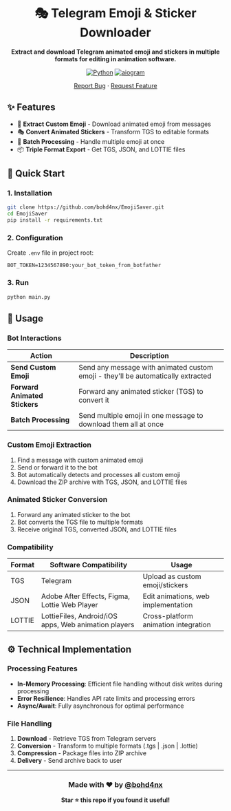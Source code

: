 <h1 align="center">🎭 Telegram Emoji & Sticker Downloader</h1>

<p align="center">
   <b>Extract and download Telegram animated emoji and stickers in multiple formats for editing in animation software.</b>
</p>

<div align="center">

[![Python](https://img.shields.io/badge/Python-3.10%2B-blue)](https://www.python.org/downloads/)
[![aiogram](https://img.shields.io/badge/aiogram-3x-green)](https://docs.aiogram.dev/)

[Report Bug](https://github.com/bohd4nx/EmojiSaver/issues) · [Request Feature](https://github.com/bohd4nx/EmojiSaver/issues)

</div>

## ✨ Features

- 🎯 **Extract Custom Emoji** - Download animated emoji from messages
- 🎭 **Convert Animated Stickers** - Transform TGS to editable formats
- 🔄 **Batch Processing** - Handle multiple emoji at once
- 📦 **Triple Format Export** - Get TGS, JSON, and LOTTIE files

## 🚀 Quick Start

### 1. Installation

```bash
git clone https://github.com/bohd4nx/EmojiSaver.git
cd EmojiSaver
pip install -r requirements.txt
```

### 2. Configuration

Create `.env` file in project root:

```env
BOT_TOKEN=1234567890:your_bot_token_from_botfather
```

### 3. Run

```bash
python main.py
```

## 📱 Usage

### Bot Interactions

| Action                        | Description                                                                      |
| ----------------------------- | -------------------------------------------------------------------------------- |
| **Send Custom Emoji**         | Send any message with animated custom emoji - they'll be automatically extracted |
| **Forward Animated Stickers** | Forward any animated sticker (TGS) to convert it                                 |
| **Batch Processing**          | Send multiple emoji in one message to download them all at once                  |

### Custom Emoji Extraction

1. Find a message with custom animated emoji
2. Send or forward it to the bot
3. Bot automatically detects and processes all custom emoji
4. Download the ZIP archive with TGS, JSON, and LOTTIE files

### Animated Sticker Conversion

1. Forward any animated sticker to the bot
2. Bot converts the TGS file to multiple formats
3. Receive original TGS, converted JSON, and LOTTIE files

### Compatibility

| Format | Software Compatibility                               | Usage                                |
| ------ | ---------------------------------------------------- | ------------------------------------ |
| TGS    | Telegram                                             | Upload as custom emoji/stickers      |
| JSON   | Adobe After Effects, Figma, Lottie Web Player        | Edit animations, web implementation  |
| LOTTIE | LottieFiles, Android/iOS apps, Web animation players | Cross-platform animation integration |

## ⚙️ Technical Implementation

### Processing Features

- **In-Memory Processing**: Efficient file handling without disk writes during processing
- **Error Resilience**: Handles API rate limits and processing errors
- **Async/Await**: Fully asynchronous for optimal performance

### File Handling

1. **Download** - Retrieve TGS from Telegram servers
2. **Conversion** - Transform to multiple formats (.tgs | .json | .lottie)
3. **Compression** - Package files into ZIP archive
4. **Delivery** - Send archive back to user

---

<div align="center">

### Made with ❤️ by [@bohd4nx](https://t.me/bohd4nx)

**Star ⭐ this repo if you found it useful!**

</div>

